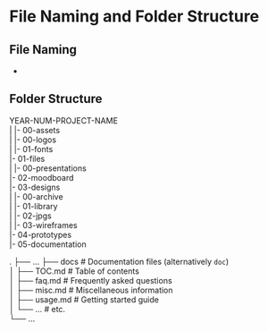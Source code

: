 # File Naming and Folder Structure

## File Naming

-

## Folder Structure
YEAR-NUM-PROJECT-NAME  
|
|- 00-assets  
|   |- 00-logos  
|   |- 01-fonts  
|- 01-files  
|   |- 00-presentations  
|- 02-moodboard  
|- 03-designs  
|   |- 00-archive  
|   |- 01-library  
|   |- 02-jpgs  
|   |- 03-wireframes  
|- 04-prototypes  
|- 05-documentation  

.
├── ...
├── docs                    # Documentation files (alternatively `doc`)  
│   ├── TOC.md              # Table of contents  
│   ├── faq.md              # Frequently asked questions  
│   ├── misc.md             # Miscellaneous information  
│   ├── usage.md            # Getting started guide  
│   └── ...                 # etc.  
└── ...
